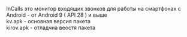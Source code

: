 InCalls 
это монитор входящих звонков для работы на смартфонах с Android - от Android 9 ( API 28 ) и выше  
kv.apk - основная версия пакета  
kirov.apk - отладчна веостя пакета
